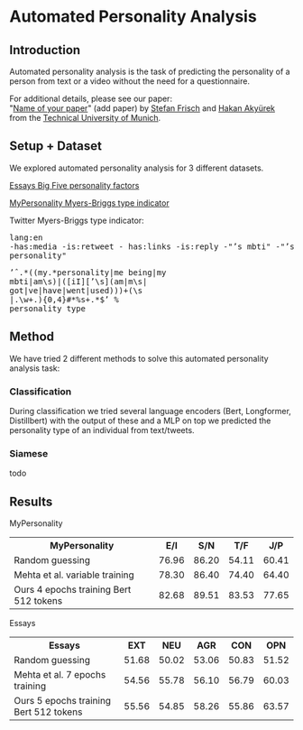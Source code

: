# Automated Personality Analysis

## Introduction
Automated personality analysis is the task of predicting the personality of a person from text or a video without the need for a questionnaire.

For additional details, please see our paper:  
"[Name of your paper](https://github.com/flo-stilz/3D-Visual-Grounding-with-Transformers/blob/lang-det/paper%20%26%20figures/final_submission_3D_visual_grounding_with_transformers.pdf)" (add paper)
by [Stefan Frisch](https://github.com/ga92xug) and [Hakan Akyürek](https://github.com/add_your_github/)
from the [Technical University of Munich](https://www.tum.de/en/). 

## Setup + Dataset
We explored automated personality analysis for 3 different datasets.

[Essays Big Five personality factors](https://github.com/ga92xug/personality-prediction/tree/master/data/essays)

[MyPersonality Myers-Briggs type indicator](https://www.kaggle.com/datasets/haisamrafid/mypersonality)

Twitter Myers-Briggs type indicator: <pre lang="shell">lang:en -has:media -is:retweet -
has:links -is:reply -"’s mbti"
-"’s personality"</pre>
<pre lang="shell">’ˆ.*((my.*personality|me being|my
mbti|am\s)|([iI][’\s](am|m\s|
got|ve|have|went|used)))+(\s
|.\w+.){0,4}#*%s+.*$’ %
personality_type</pre>

## Method
We have tried 2 different methods to solve this automated personality analysis task:

### Classification
During classification we tried several language encoders (Bert, Longformer, Distillbert) with the output of these and a MLP on top we predicted the personality type of an individual from text/tweets. 

### Siamese
todo

## Results

MyPersonality
<table>
    <col>
    <col>
    <col>
    <col>
    <tr>
        <th rowspan=1>MyPersonality</th>
        <th rowspan=1>E/I</th>
        <th rowspan=1>S/N</th>
        <th rowspan=1>T/F</th>
        <th rowspan=1>J/P</th>
    </tr>
    <tr>
        <td>Random guessing</td>
        <td>76.96</td>
        <td>86.20</td>
        <td>54.11</td>
        <td>60.41</td>
    </tr>
    <tr>
        <td>Mehta et al. variable training</td>
        <td>78.30</td>
        <td>86.40</td>
        <td>74.40</td>
        <td>64.40</td>
    </tr>
    <tr>
        <td>Ours 4 epochs training Bert 512 tokens</td>
        <td>82.68</td>
        <td>89.51</td>
        <td>83.53</td>
        <td>77.65</td>
    </tr>
</table>

Essays
<table>
    <col>
    <col>
    <col>
    <col>
    <tr>
        <th rowspan=1>Essays</th>
        <th rowspan=1>EXT</th>
        <th rowspan=1>NEU</th>
        <th rowspan=1>AGR</th>
        <th rowspan=1>CON</th>
        <th rowspan=1>OPN</th>
    </tr>
    <tr>
        <td>Random guessing</td>
        <td>51.68</td>
        <td>50.02</td>
        <td>53.06</td>
        <td>50.83</td>
        <td>51.52</td>
    </tr>
    <tr>
        <td>Mehta et al. 7 epochs training</td>
        <td>54.56</td>
        <td>55.78</td>
        <td>56.10</td>
        <td>56.79</td>
        <td>60.03</td>
    </tr>
    <tr>
        <td>Ours 5 epochs training Bert 512 tokens</td>
        <td>55.56</td>
        <td>54.85</td>
        <td>58.26</td>
        <td>55.86</td>
        <td>63.57</td>
    </tr>
</table>
